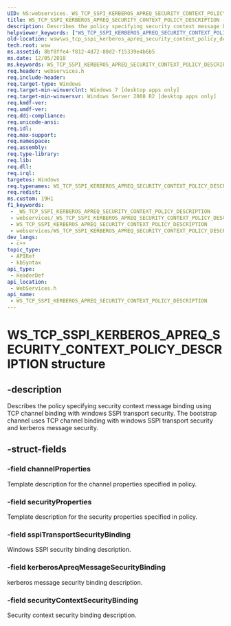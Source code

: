 ```yaml
---
UID: NS:webservices._WS_TCP_SSPI_KERBEROS_APREQ_SECURITY_CONTEXT_POLICY_DESCRIPTION
title: WS_TCP_SSPI_KERBEROS_APREQ_SECURITY_CONTEXT_POLICY_DESCRIPTION (webservices.h)
description: Describes the policy specifying security context message binding using TCP channel binding with windows SSPI transport security. The bootstrap channel uses TCP channel binding with windows SSPI transport security and kerberos message security.
helpviewer_keywords: ["WS_TCP_SSPI_KERBEROS_APREQ_SECURITY_CONTEXT_POLICY_DESCRIPTION","WS_TCP_SSPI_KERBEROS_APREQ_SECURITY_CONTEXT_POLICY_DESCRIPTION structure [Web Services for Windows]","webservices/WS_TCP_SSPI_KERBEROS_APREQ_SECURITY_CONTEXT_POLICY_DESCRIPTION","wsw.ws_tcp_sspi_kerberos_apreq_security_context_policy_description"]
old-location: wsw\ws_tcp_sspi_kerberos_apreq_security_context_policy_description.htm
tech.root: wsw
ms.assetid: 8bf8ffe4-f812-4d72-80d2-f15339e4b6b5
ms.date: 12/05/2018
ms.keywords: WS_TCP_SSPI_KERBEROS_APREQ_SECURITY_CONTEXT_POLICY_DESCRIPTION, WS_TCP_SSPI_KERBEROS_APREQ_SECURITY_CONTEXT_POLICY_DESCRIPTION structure [Web Services for Windows], webservices/WS_TCP_SSPI_KERBEROS_APREQ_SECURITY_CONTEXT_POLICY_DESCRIPTION, wsw.ws_tcp_sspi_kerberos_apreq_security_context_policy_description
req.header: webservices.h
req.include-header: 
req.target-type: Windows
req.target-min-winverclnt: Windows 7 [desktop apps only]
req.target-min-winversvr: Windows Server 2008 R2 [desktop apps only]
req.kmdf-ver: 
req.umdf-ver: 
req.ddi-compliance: 
req.unicode-ansi: 
req.idl: 
req.max-support: 
req.namespace: 
req.assembly: 
req.type-library: 
req.lib: 
req.dll: 
req.irql: 
targetos: Windows
req.typenames: WS_TCP_SSPI_KERBEROS_APREQ_SECURITY_CONTEXT_POLICY_DESCRIPTION
req.redist: 
ms.custom: 19H1
f1_keywords:
 - _WS_TCP_SSPI_KERBEROS_APREQ_SECURITY_CONTEXT_POLICY_DESCRIPTION
 - webservices/_WS_TCP_SSPI_KERBEROS_APREQ_SECURITY_CONTEXT_POLICY_DESCRIPTION
 - WS_TCP_SSPI_KERBEROS_APREQ_SECURITY_CONTEXT_POLICY_DESCRIPTION
 - webservices/WS_TCP_SSPI_KERBEROS_APREQ_SECURITY_CONTEXT_POLICY_DESCRIPTION
dev_langs:
 - c++
topic_type:
 - APIRef
 - kbSyntax
api_type:
 - HeaderDef
api_location:
 - WebServices.h
api_name:
 - WS_TCP_SSPI_KERBEROS_APREQ_SECURITY_CONTEXT_POLICY_DESCRIPTION
---
```


# WS_TCP_SSPI_KERBEROS_APREQ_SECURITY_CONTEXT_POLICY_DESCRIPTION structure


## -description

Describes the policy specifying security context message binding using TCP channel binding 
        with windows SSPI transport security. The bootstrap channel uses TCP channel binding with 
        windows SSPI transport security and kerberos message security.

## -struct-fields

### -field channelProperties

Template description for the channel properties specified in policy.

### -field securityProperties

Template description for the security properties specified in policy.

### -field sspiTransportSecurityBinding

Windows SSPI security binding description.

### -field kerberosApreqMessageSecurityBinding

kerberos message security binding description.

### -field securityContextSecurityBinding

Security context security binding description.

